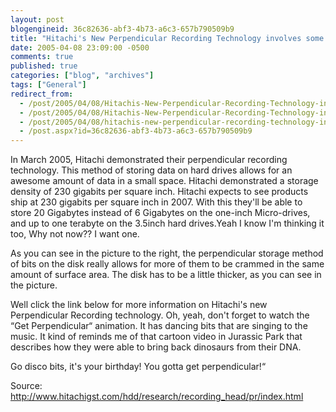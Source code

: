 ```yaml
---
layout: post
blogengineid: 36c82636-abf3-4b73-a6c3-657b790509b9
title: "Hitachi's New Perpendicular Recording Technology involves some bits that dance to the music"
date: 2005-04-08 23:09:00 -0500
comments: true
published: true
categories: ["blog", "archives"]
tags: ["General"]
redirect_from: 
  - /post/2005/04/08/Hitachis-New-Perpendicular-Recording-Technology-involves-some-bits-that-dance-to-the-music.aspx
  - /post/2005/04/08/Hitachis-New-Perpendicular-Recording-Technology-involves-some-bits-that-dance-to-the-music
  - /post/2005/04/08/hitachis-new-perpendicular-recording-technology-involves-some-bits-that-dance-to-the-music
  - /post.aspx?id=36c82636-abf3-4b73-a6c3-657b790509b9
---
```


In March 2005, Hitachi demonstrated their perpendicular recording technology. This method of storing data on hard drives allows for an awesome amount of data in a small space. Hitachi demonstrated a storage density of 230 gigabits per square inch. Hitachi expects to see products ship at 230 gigabits per square inch in 2007. With this they'll be able to store 20 Gigabytes instead of 6 Gigabytes on the one-inch Micro-drives, and up to one terabyte on the 3.5inch hard drives.Yeah I know I'm thinking it too, Why not now?? I want one.

As you can see in the picture to the right, the perpendicular storage method of bits on the disk really allows for more of them to be crammed in the same amount of surface area. The disk has to be a little thicker, as you can see in the picture.

Well click the link below for more information on Hitachi's new Perpendicular Recording technology. Oh, yeah, don't forget to watch the &ldquo;Get Perpendicular&ldquo; animation. It has dancing bits that are singing to the music. It kind of reminds me of that cartoon video in Jurassic Park that describes how they were able to bring back dinosaurs from their DNA.

Go disco bits, it's your birthday! You gotta get perpendicular!&ldquo;

Source: <a href="http://www.hitachigst.com/hdd/research/recording_head/pr/index.html">http://www.hitachigst.com/hdd/research/recording_head/pr/index.html</a>
